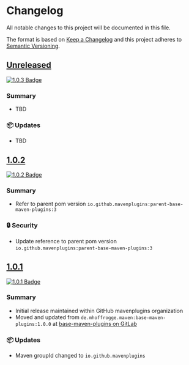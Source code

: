 # Changelog

All notable changes to this project will be documented in this file.

The format is based on [Keep a Changelog](http://keepachangelog.com/)
and this project adheres to [Semantic Versioning](http://semver.org/).

<!-- Format restrictions - see https://common-changelog.org and https://keepachangelog.com/ for details -->
<!-- Each Release must start with a line for the release version of exactly this format: ## [version] -->
<!-- The subsequent comment lines start with a space - not to irritate the release scripts parser!
 ## [major.minor.micro]
 <empty line> - optional sub sections may follow like:
 ### Added:
 - This feature was added
 <empty line>
 ### Changed:
 - This feature was changed
 <empty line>
 ### Removed:
 - This feature was removed
 <empty line>
 ### Fixed:
 - This issue was fixed
 <empty line>
 <empty line> - next line is the starting of the previous release
 ## [major.minor.micro]
 <empty line>
 <...>
 !!! In addition the compare URL links are to be maintained at the end of this CHANGELOG.md as follows.
     These links provide direct access to the GitHub compare vs. the previous release.
     The particular link of a released version will be copied to the release notes of a release accordingly.
     At the end of this file appropriate compare links have to be maintained for each release version in format:
 
  +-current release version
  |
  |                   +-URL to this repo            previous release version tag-+       +-current release version tag
  |                   |                                                          |       |
 [major.minor.micro]: https://github.com/mavenplugins/base-maven-plugins/compare/vM.N.u..vM.N.u
-->
<!--
## [Unreleased]

### 🚨 Removed
- TBD

### 💥 Breaking
- TBD

### 📢 Deprecated
- TBD

### 🚀 New Features
- TBD

### 🐛 Fixes
- TBD

### ✨ Improvements
- TBD

### 🔧 Internal Changes
- TBD

### 🚦 Tests
- TBD

### 📦 Updates
- TBD

### 🔒 Security
- TBD

### 📝 Documentation Updates
- TBD
-->

## [Unreleased]
<!-- !!! Align version in badge URLs as well !!! -->
[![1.0.3 Badge](https://img.shields.io/nexus/r/io.github.mavenplugins/base-maven-plugins?server=https://s01.oss.sonatype.org&label=Maven%20Central&queryOpt=:v=1.0.3)](https://central.sonatype.com/artifact/io.github.mavenplugins/base-maven-plugins/1.0.3)

### Summary
- TBD

### 📦 Updates
- TBD


## [1.0.2]
<!-- !!! Align version in badge URLs as well !!! -->
[![1.0.2 Badge](https://img.shields.io/nexus/r/io.github.mavenplugins/base-maven-plugins?server=https://s01.oss.sonatype.org&label=Maven%20Central&queryOpt=:v=1.0.2)](https://central.sonatype.com/artifact/io.github.mavenplugins/base-maven-plugins/1.0.2)

### Summary
- Refer to parent pom version `io.github.mavenplugins:parent-base-maven-plugins:3`

### 🔒 Security
- Update reference to parent pom version `io.github.mavenplugins:parent-base-maven-plugins:3`


## [1.0.1]
<!-- !!! Align version in badge URLs as well !!! -->
[![1.0.1 Badge](https://img.shields.io/nexus/r/io.github.mavenplugins/base-maven-plugins?server=https://s01.oss.sonatype.org&label=Maven%20Central&queryOpt=:v=1.0.1)](https://central.sonatype.com/artifact/io.github.mavenplugins/base-maven-plugins/1.0.1)

### Summary
- Initial release maintained within GitHub mavenplugins organization
- Moved and updated from `de.mhoffrogge.maven:base-maven-plugins:1.0.0` at [base-maven-plugins on GitLab](https://gitlab.com/mhopen/maven-plugins/-/tree/master/base-maven-plugins?ref_type=heads)

### 📦 Updates
- Maven groupId changed to `io.github.mavenplugins`


<!--
## []

### NeverReleased
- This is just a dummy placeholder to make the parser of GHCICD/release-notes-from-changelog@v1 happy!
-->

[Unreleased]: https://github.com/mavenplugins/base-maven-plugins/compare/v1.0.2..HEAD
[1.0.2]: https://github.com/mavenplugins/base-maven-plugins/compare/v1.0.1..v1.0.2
[1.0.1]: https://github.com/mavenplugins/base-maven-plugins/releases/tag/v1.0.1
